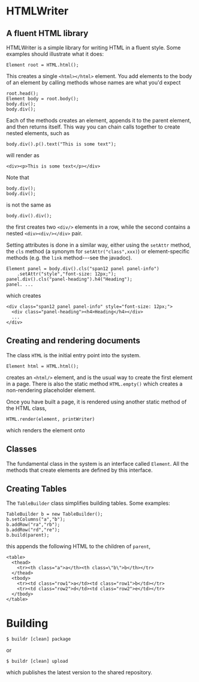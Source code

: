 HTMLWriter
====
A fluent HTML library
---

HTMLWriter is a simple library for writing HTML in a fluent style.  Some examples
should illustrate what it does:

    Element root = HTML.html();
    
This creates a single `<html></html>` element.  You add elements to the body of an element by calling methods whose names are what you'd expect

    root.head();
    Element body = root.body();
    body.div();
    body.div();

Each of the methods creates an element, appends it to the parent element, and then returns itself.  This way you can chain calls together to create nested elements, such as

    body.div().p().text("This is some text");

will render as

    <div><p>This is some text</p></div>

Note that 

    body.div();
    body.div();

is not the same as

    body.div().div();

the first creates two `<div/>` elements in a row, while the second contains a nested `<div><div/></div>` pair.
    
Setting attributes is done in a similar way, either using the `setAttr` method, the `cls` method (a synonym for `setAttr("class",xxx)`) or element-specific methods (e.g. the `link` method---see the javadoc).

    Element panel = body.div().cls("span12 panel panel-info")
        .setAttr("style","font-size: 12px;");
    panel.div().cls("panel-heading").h4("Heading");
    panel. ...

which creates

    <div class="span12 panel panel-info" style="font-size: 12px;">
      <div class="panel-heading"><h4>Heading</h4></div>
      ...
    </div>

## Creating and rendering documents

The class `HTML` is the initial entry point into the system.

    Element html = HTML.html();
    
creates an `<html/>` element, and is the usual way to create the first element in a page.  There is also the static method `HTML.empty()` which creates a non-rendering placeholder element.

Once you have built a page, it is rendered using another static method of the HTML class,

    HTML.render(element, printWriter)

which renders the element onto 

## Classes

The fundamental class in the system is an interface called `Element`.  All the methods that create elements are defined by this interface.

## Creating Tables

The `TableBuilder` class simplifies building tables.  Some examples:

    TableBuilder b = new TableBuilder();
    b.setColumns("a","b");
    b.addRow("ra","rb");
    b.addRow("rd","re");
    b.build(parent);
    
this appends the following HTML to the children of `parent`,

    <table>
      <thead>
        <tr><th class="a">a</th><th class=\"b\">b</th></tr>
      </thead>
      <tbody>
        <tr><td class="row1">a</td><td class="row1">b</td></tr>
        <tr><td class="row2">d</td><td class="row2">e</td></tr>
      </tbody>
    </table>

# Building

    $ buildr [clean] package
    
or

    $ buildr [clean] upload
    
which publishes the latest version to the shared repository.


